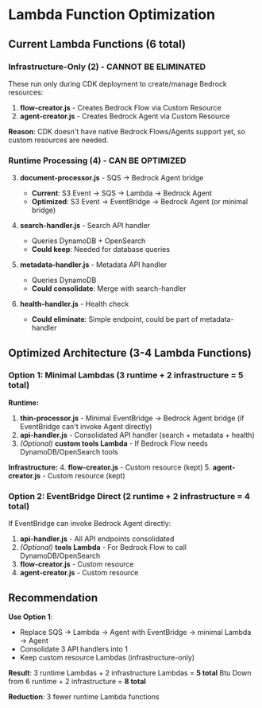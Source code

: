 # Lambda Function Optimization

## Current Lambda Functions (6 total)

### Infrastructure-Only (2) - **CANNOT BE ELIMINATED**
These run only during CDK deployment to create/manage Bedrock resources:
1. **flow-creator.js** - Creates Bedrock Flow via Custom Resource
2. **agent-creator.js** - Creates Bedrock Agent via Custom Resource

**Reason**: CDK doesn't have native Bedrock Flows/Agents support yet, so custom resources are needed.

### Runtime Processing (4) - **CAN BE OPTIMIZED**

3. **document-processor.js** - SQS → Bedrock Agent bridge
   - **Current**: S3 Event → SQS → Lambda → Bedrock Agent
   - **Optimized**: S3 Event → EventBridge → Bedrock Agent (or minimal bridge)

4. **search-handler.js** - Search API handler
   - Queries DynamoDB + OpenSearch
   - **Could keep**: Needed for database queries

5. **metadata-handler.js** - Metadata API handler  
   - Queries DynamoDB
   - **Could consolidate**: Merge with search-handler

6. **health-handler.js** - Health check
   - **Could eliminate**: Simple endpoint, could be part of metadata-handler

## Optimized Architecture (3-4 Lambda Functions)

### Option 1: Minimal Lambdas (3 runtime + 2 infrastructure = 5 total)

**Runtime:**
1. **thin-processor.js** - Minimal EventBridge → Bedrock Agent bridge (if EventBridge can't invoke Agent directly)
2. **api-handler.js** - Consolidated API handler (search + metadata + health)
3. *(Optional)* **custom tools Lambda** - If Bedrock Flow needs DynamoDB/OpenSearch tools

**Infrastructure:**
4. **flow-creator.js** - Custom resource (kept)
5. **agent-creator.js** - Custom resource (kept)

### Option 2: EventBridge Direct (2 runtime + 2 infrastructure = 4 total)

If EventBridge can invoke Bedrock Agent directly:
1. **api-handler.js** - All API endpoints consolidated
2. *(Optional)* **tools Lambda** - For Bedrock Flow to call DynamoDB/OpenSearch
3. **flow-creator.js** - Custom resource
4. **agent-creator.js** - Custom resource

## Recommendation

**Use Option 1**: 
- Replace SQS → Lambda → Agent with EventBridge → minimal Lambda → Agent
- Consolidate 3 API handlers into 1
- Keep custom resource Lambdas (infrastructure-only)

**Result**: 3 runtime Lambdas + 2 infrastructure Lambdas = **5 total** Btu
Down from 6 runtime + 2 infrastructure = **8 total**

**Reduction**: 3 fewer runtime Lambda functions

